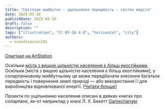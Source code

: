 ```yaml
---
title: "Світліше майбутнє - ущільнення передмість - світла версія"
date: 2025-03-16
publishDate: 2025-04-29
draft: false
description: ""
tags: ["illustration", "CC BY-SA 4.0", "horizontal", "city"]
authors:
  - scandinavian101
---
```


[Оригінал на ArtStation](https://www.artstation.com/artwork/WXzGWJ)

Оскільки [міста з вищою щільністю населення є більш екостійкими](https://uk.wikipedia.org/wiki/%D0%9C%D1%96%D1%81%D1%8C%D0%BA%D0%B0_%D1%89%D1%96%D0%BB%D1%8C%D0%BD%D1%96%D1%81%D1%82%D1%8C#%D0%A1%D1%82%D0%B0%D0%BB%D1%96%D1%81%D1%82%D1%8C), Оскільки [міста з вищою щільністю населення є більш екостійкими], у соларпанковому майбутньому це може передбачати знесення багатьох передмість і повернення землі природі — або використання її для виробництва відновлюваної енергії. [[Читати більше](https://iopscience.iop.org/article/10.1088/1755-1315/362/1/012106)]

Проекти по ущільненню населення описані в деяких книгах про соларпанк, як-от наприклад у книзі Л. X. Бекетт [Gamechanger](https://www.goodreads.com/book/show/43263243-gamechanger).

